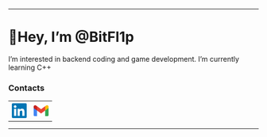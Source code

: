 <!DOCTYPE html>
---
<html>
<head> 
	<link rel="stylesheet"  href="https://github.com/BitFl1p/BitFl1p/blob/master/style.css">
</head>
<body>
<h1>👋Hey, I’m @BitFl1p</h1>
  <p>
    I’m interested in backend coding and game development. 
    I’m currently learning C++
  </p>
</body>





<h3> Contacts </h3>
  
  <table>
  <tr>
    <th>
      <a class="button" href="https://www.linkedin.com/in/b1tfl1p/">
        <img src="Resources/linkedin.png" width=30px>
      </a>
    </th>
    <th>
      <a class="button" href="mailto:jumiciobi@gmail.com">
        <img src="Resources/Gmail.png" width=30px>
      </a>
    </th>
</table>
  


---
</html>
